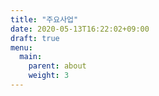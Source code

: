 ```yaml
---
title: "주요사업"
date: 2020-05-13T16:22:02+09:00
draft: true
menu:
  main:
    parent: about
    weight: 3
---
```


